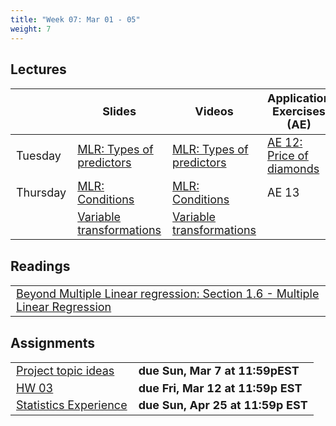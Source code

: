 ```yaml
---
title: "Week 07: Mar 01 - 05"
weight: 7
---
```


<style>
table {
font-size: 18px;
}

</style>

## Lectures

|           | Slides                   | Videos | Application Exercises (AE) |
|-----------|--------------------------|--------|--------|
| Tuesday  | [MLR: Types of predictors](https://sta210-sp21.netlify.app/slides/12-mlr-predictor-types.html) | [MLR: Types of predictors](https://warpwire.duke.edu/w/v1kFAA/)| [AE 12: Price of diamonds](https://sta210-sp21.netlify.app/appex/ae-12-mlr-diamonds.html) |
| Thursday   | [MLR: Conditions](https://sta210-sp21.netlify.app/slides/13-mlr-conditions.html)| [MLR: Conditions](https://warpwire.duke.edu/w/J2AFAA/) | AE 13 |
|   |  [Variable transformations](https://sta210-sp21.netlify.app/slides/13-transformations.html) | [Variable transformations](https://warpwire.duke.edu/w/xVkFAA/)| |

## Readings

|            | 
|------------|
| [Beyond Multiple Linear regression: Section 1.6 - Multiple Linear Regression](https://bookdown.org/roback/bookdown-BeyondMLR/ch-MLRreview.html#multreg) |



## Assignments

|                        |   |
|------------------------|---|
| [Project topic ideas](https://sta210-sp21.netlify.app/project/) | **due Sun, Mar 7 at 11:59pEST**| 
|[HW 03](https://sta210-sp21.netlify.app/hw/hw-03.html) | **due Fri, Mar 12 at 11:59p EST**| 
|[Statistics Experience](https://sta210-sp21.netlify.app/hw/stats-experience.html) | **due Sun, Apr 25 at 11:59p EST**| 











